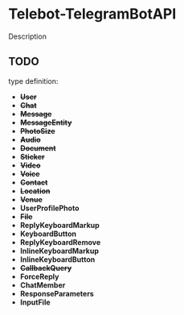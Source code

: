 # Telebot-TelegramBotAPI
Description

## TODO
type definition:
* ~~**User**~~
* ~~**Chat**~~
* ~~**Message**~~
* ~~**MessageEntity**~~
* ~~**PhotoSize**~~
* ~~**Audio**~~
* ~~**Document**~~
* ~~**Sticker**~~
* ~~**Video**~~
* ~~**Voice**~~
* ~~**Contact**~~
* ~~**Location**~~
* ~~**Venue**~~
* **UserProfilePhoto**
* ~~**File**~~
* **ReplyKeyboardMarkup**
* **KeyboardButton**
* **ReplyKeyboardRemove**
* **InlineKeyboardMarkup**
* **InlineKeyboardButton**
* ~~**CallbackQuery**~~
* **ForceReply**
* **ChatMember**
* **ResponseParameters**
* **InputFile**
